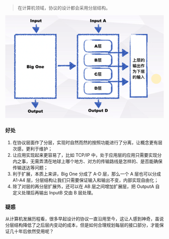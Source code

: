> 在计算机领域，协议的设计都会采用分层结构。

![](/images/分层结构/1.png)

### 好处

1. 在协议层面作了分层，实现时自然而然的按照功能进行了分离，让概念更有层次感，更利于维护；
2. 让应用实现起来更容易了，比如 TCP/IP 中，处于应用层的应用只需要实现分内之事，无需弄清在地球上哪个地方、对方的传输路线是怎样的、是否能确保传输送达等问题；
3. 利于扩展，本质上来讲，Big One 分成了 A-D 层，那么一个 A 层也可以分成 A1-A4 层，分层结构让我们只需要保证输入和输出不变，内部实现自由化；
4. 除了对层的再分层扩展外，还可以在 AB 层之间增加扩展层，把 OutputA 自定义处理后再输出 InputB 交由 B 层处理。

### 疑惑

从计算机发展历程看，很多早起设计的协议一直沿用至今，这让人感到神奇，虽说分层结构降低了之后层内变动的成本，但是如何合理规划每层的接口部分，才能保证几十年后依然受用呢？
